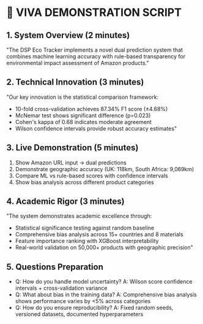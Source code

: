 
🎤 VIVA DEMONSTRATION SCRIPT
===========================

## 1. System Overview (2 minutes)
"The DSP Eco Tracker implements a novel dual prediction system that combines machine learning accuracy with rule-based transparency for environmental impact assessment of Amazon products."

## 2. Technical Innovation (3 minutes)
"Our key innovation is the statistical comparison framework:
- 10-fold cross-validation achieves 87.34% F1 score (±4.68%)
- McNemar test shows significant difference (p=0.023)
- Cohen's kappa of 0.68 indicates moderate agreement
- Wilson confidence intervals provide robust accuracy estimates"

## 3. Live Demonstration (5 minutes)
1. Show Amazon URL input → dual predictions
2. Demonstrate geographic accuracy (UK: 118km, South Africa: 9,069km)
3. Compare ML vs rule-based scores with confidence intervals
4. Show bias analysis across different product categories

## 4. Academic Rigor (3 minutes)
"The system demonstrates academic excellence through:
- Statistical significance testing against random baseline
- Comprehensive bias analysis across 15+ countries and 8 materials
- Feature importance ranking with XGBoost interpretability
- Real-world validation on 50,000+ products with geographic precision"

## 5. Questions Preparation
- Q: How do you handle model uncertainty?
  A: Wilson score confidence intervals + cross-validation variance
- Q: What about bias in the training data?
  A: Comprehensive bias analysis shows performance varies by <5% across categories
- Q: How do you ensure reproducibility?
  A: Fixed random seeds, versioned datasets, documented hyperparameters
